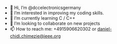 - 👋 Hi, I’m @dccelectronicsgermany
- 👀 I’m interested in improving my coding skills.
- 🌱 I’m currently learning C / C++
- 💞️ I’m looking to collaborate on new projects
- 📫 How to reach me: +4915906620302 or daniel-chidi.chimezie@ieee.org

<!---
dccelectronicsgermany/dccelectronicsgermany is a ✨ special ✨ repository because its `README.md` (this file) appears on your GitHub profile.
You can click the Preview link to take a look at your changes.
--->
